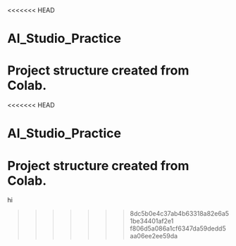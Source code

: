 <<<<<<< HEAD
# AI_Studio_Practice

Project structure created from Colab.
=======
<<<<<<< HEAD
# AI_Studio_Practice

Project structure created from Colab.
=======
hi
>>>>>>> 8dc5b0e4c37ab4b63318a82e6a51be34401af2e1
>>>>>>> f806d5a086a1cf6347da59dedd5aa06ee2ee59da
